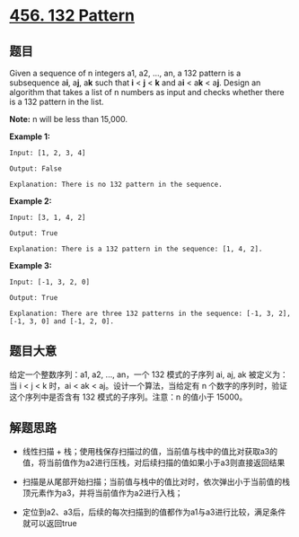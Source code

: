# [456. 132 Pattern](https://leetcode.com/problems/132-pattern/)


## 题目

Given a sequence of n integers a1, a2, ..., an, a 132 pattern is a subsequence a**i**, a**j**, a**k** such that **i** < **j** < **k** and a**i** < a**k** < a**j**. Design an algorithm that takes a list of n numbers as input and checks whether there is a 132 pattern in the list.

**Note:** n will be less than 15,000.

**Example 1:**

    Input: [1, 2, 3, 4]
    
    Output: False
    
    Explanation: There is no 132 pattern in the sequence.

**Example 2:**

    Input: [3, 1, 4, 2]
    
    Output: True
    
    Explanation: There is a 132 pattern in the sequence: [1, 4, 2].

**Example 3:**

    Input: [-1, 3, 2, 0]
    
    Output: True
    
    Explanation: There are three 132 patterns in the sequence: [-1, 3, 2], [-1, 3, 0] and [-1, 2, 0].


## 题目大意


给定一个整数序列：a1, a2, ..., an，一个 132 模式的子序列 ai, aj, ak 被定义为：当 i < j < k 时，ai < ak < aj。设计一个算法，当给定有 n 个数字的序列时，验证这个序列中是否含有 132 模式的子序列。注意：n 的值小于 15000。


## 解题思路

- 线性扫描 + 栈；使用栈保存扫描过的值，当前值与栈中的值比对获取a3的值，将当前值作为a2进行压栈，对后续扫描的值如果小于a3则直接返回结果

- 扫描是从尾部开始扫描；当前值与栈中的值比对时，依次弹出小于当前值的栈顶元素作为a3，并将当前值作为a2进行入栈；

- 定位到a2、a3后，后续的每次扫描到的值都作为a1与a3进行比较，满足条件就可以返回true